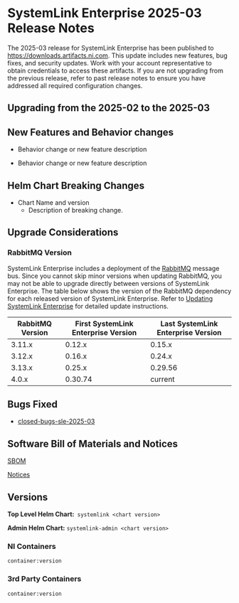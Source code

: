 # SystemLink Enterprise 2025-03 Release Notes

The 2025-03 release for SystemLink Enterprise has been
published to <https://downloads.artifacts.ni.com>. This update includes new
features, bug fixes, and security updates. Work with your account representative
to obtain credentials to access these artifacts. If you are not upgrading from
the previous release, refer to past release notes to ensure you have addressed
all required configuration changes.

## Upgrading from the 2025-02 to the 2025-03

<!-- Optional section to include comments and instructions needed to successfully upgrade from the previous release to the current release. If the only changes needed are already captured in Helm Chart Breaking Changes, this section is not needed. -->

## New Features and Behavior changes

- Behavior change or new feature description

- Behavior change or new feature description

## Helm Chart Breaking Changes

- Chart Name and version
  - Description of breaking change.

## Upgrade Considerations

### RabbitMQ Version

SystemLink Enterprise includes a deployment of the
[RabbitMQ](https://www.rabbitmq.com/) message bus. Since you cannot skip minor
versions when updating RabbitMQ, you may not be able to upgrade directly between
versions of SystemLink Enterprise. The table below shows the version of the
RabbitMQ dependency for each released version of SystemLink Enterprise. Refer to
[Updating SystemLink Enterprise](https://www.ni.com/docs/en-US/bundle/systemlink-enterprise/page/updating-systemlink-enterprise.html)
for detailed update instructions.

| RabbitMQ Version | First SystemLink Enterprise Version | Last SystemLink Enterprise Version |
| ---------------- | ----------------------------------- | ---------------------------------- |
| 3.11.x           | 0.12.x                              | 0.15.x                             |
| 3.12.x           | 0.16.x                              | 0.24.x                             |
| 3.13.x           | 0.25.x                              | 0.29.56                            |
| 4.0.x            | 0.30.74                             | current                            |

## Bugs Fixed

- [closed-bugs-sle-2025-03](https://github.com/ni/install-systemlink-enterprise/tree/2025-03/release-notes/2025-03/closed-bugs-sle-2025-03.xlsx)

## Software Bill of Materials and Notices

[SBOM](https://github.com/ni/install-systemlink-enterprise/tree/2025-03/release-notes/2025-03/sbom)

[Notices](https://github.com/ni/install-systemlink-enterprise/tree/2025-03/release-notes/2025-03/notices)

## Versions

**Top Level Helm Chart:** `systemlink <chart version>`

**Admin Helm Chart:** `systemlink-admin <chart version>`

### NI Containers

```text
container:version
```

### 3rd Party Containers

```text
container:version
```
